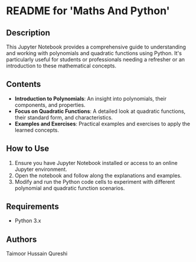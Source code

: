 
# README for 'Maths And Python'

## Description
This Jupyter Notebook provides a comprehensive guide to understanding and working with polynomials and quadratic functions using Python. It's particularly useful for students or professionals needing a refresher or an introduction to these mathematical concepts.

## Contents
- **Introduction to Polynomials**: An insight into polynomials, their components, and properties.
- **Focus on Quadratic Functions**: A detailed look at quadratic functions, their standard form, and characteristics.
- **Examples and Exercises**: Practical examples and exercises to apply the learned concepts.

## How to Use
1. Ensure you have Jupyter Notebook installed or access to an online Jupyter environment.
2. Open the notebook and follow along the explanations and examples.
3. Modify and run the Python code cells to experiment with different polynomial and quadratic function scenarios.

## Requirements
- Python 3.x

## Authors
Taimoor Hussain Qureshi



